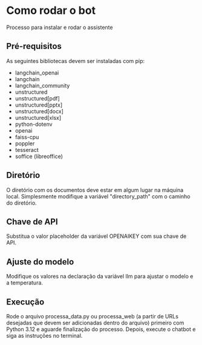 # Como rodar o bot
Processo para instalar e rodar o assistente
## Pré-requisitos
As seguintes bibliotecas devem ser instaladas com pip:
- langchain_openai
- langchain
- langchain_community
- unstructured
- unstructured[pdf]
- unstructured[pptx]
- unstructured[docx]
- unstructured[xlsx]
- python-dotenv
- openai
- faiss-cpu
- poppler
- tesseract
- soffice (libreoffice)
## Diretório
O diretório com os documentos deve estar em algum lugar na máquina local. Simplesmente modifique a variável "directory_path" com o caminho do diretório.
## Chave de API
Substitua o valor placeholder da variável OPENAIKEY com sua chave de API.
## Ajuste do modelo
Modifique os valores na declaração da variável llm para ajustar o modelo e a temperatura.
## Execução
Rode o arquivo processa_data.py ou processa_web (a partir de URLs desejadas que devem ser adicionadas dentro do arquivo) primeiro com Python 3.12 e aguarde finalização do processo. Depois, execute o chatbot e siga as instruções no terminal.
